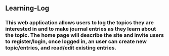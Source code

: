 ## Learning-Log

### This web application allows users to log the topics they are interested in and to make journal entries as they learn about the topic. The home page will describe the site and invite users to register/login, once logged in, an user can create new topic/entries, and read/edit existing entries.
